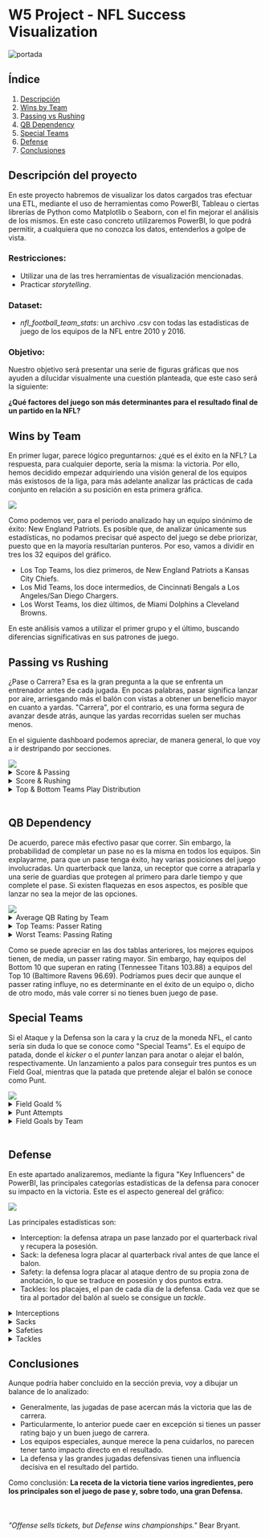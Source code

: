 # W5 Project - NFL Success Visualization

![portada](https://github.com/CharlyKill7/NFL-Success_Visualization/blob/main/images/portada.png)

## Índice

1. [Descripción](#descripción)
2. [Wins by Team](#wins_by_team)
3. [Passing vs Rushing](#pass_rush)
4. [QB Dependency](#qb)
5. [Special Teams](#special)
6. [Defense](#defense)
7. [Conclusiones](#conclusion)


<a name="descripción"/>

## Descripción del proyecto

En este proyecto habremos de visualizar los datos cargados tras efectuar una ETL, mediante el uso de herramientas como PowerBI, Tableau o ciertas librerías de Python como Matplotlib o Seaborn, con el fin mejorar el análisis de los mismos. En este caso concreto utilizaremos PowerBI, lo que podrá permitir, a cualquiera que no conozca los datos, entenderlos a golpe de vista.

### Restricciones:
- Utilizar una de las tres herramientas de visualización mencionadas.
- Practicar <em>storytelling</em>. 

### Dataset:
- <em>nfl_football_team_stats</em>: un archivo .csv con todas las estadísticas de juego de los equipos de la NFL entre 2010 y 2016.

### Objetivo:
 
Nuestro objetivo será presentar una serie de figuras gráficas que nos ayuden a dilucidar visualmente una cuestión planteada, que este caso será la siguiente:

<p><strong> ¿Qué factores del juego son más determinantes para el resultado final de un partido en la NFL?</strong>

 
 <a name="wins_by_team"/>
 
## Wins by Team

En primer lugar, parece lógico preguntarnos: ¿qué es el éxito en la NFL? La respuesta, para cualquier deporte, sería la misma: la victoria. Por ello, hemos decidido empezar adquiriendo una visión general de los equipos más existosos de la liga, para más adelante analizar las prácticas de cada conjunto en relación a su posición en esta primera gráfica.

<img src="https://github.com/CharlyKill7/NFL-Success_Visualization/blob/main/images/wins.png" />

Como podemos ver, para el periodo analizado hay un equipo sinónimo de éxito: New England Patriots. Es posible que, de analizar únicamente sus estadísticas, no podamos precisar qué aspecto del juego se debe priorizar, puesto que en la mayoría resultarían punteros. Por eso, vamos a dividir en tres los 32 equipos del gráfico. 

- Los Top Teams, los diez primeros, de New England Patriots a Kansas City Chiefs.
- Los Mid Teams, los doce intermedios, de Cincinnati Bengals a Los Angeles/San Diego Chargers.
- Los Worst Teams, los diez últimos, de Miami Dolphins a Cleveland Browns.

En este análisis vamos a utilizar el primer grupo y el último, buscando diferencias significativas en sus patrones de juego.

 <a name="pass_rush"/>
 
## Passing vs Rushing

¿Pase o Carrera? Esa es la gran pregunta a la que se enfrenta un entrenador antes de cada jugada. En pocas palabras, pasar significa lanzar por aire, arriesgando más el balón con vistas a obtener un beneficio mayor en cuanto a yardas. "Carrera", por el contrario, es una forma segura de avanzar desde atrás, aunque las yardas recorridas suelen ser muchas menos. 

En el siguiente dashboard podemos apreciar, de manera general, lo que voy a ir destripando por secciones.

<img src="https://github.com/CharlyKill7/NFL-Success_Visualization/blob/main/images/pass_vs_rush.png" />

<details>
<summary>Score & Passing</summary>
<br>

 ![pass](https://github.com/CharlyKill7/NFL-Success_Visualization/blob/main/images/pass_scatter.png)
	
En este "scatter plot", o mapa de puntos, podemos apreciar que a mayor número de intentos de pase, mayor número de puntos en el marcador. A grandes rasgos, existe una correlación directa entre el número de intentos de pase y los puntos, salvo alguna excepción como Cleveland Browns. 

</details>

<details>
<summary>Score & Rushing</summary>
<br>

 ![rush](https://github.com/CharlyKill7/NFL-Success_Visualization/blob/main/images/rush_scatter.png)
	
Por contra, en este otro mapa podemos observar que un mayor nº de jugadas de carrera no necesariamente se ve traducido en más puntos. Cabe destacar que, como ya intuimos, New England Patriots es líder en no importa qué tipo de jugada. Hay no obstante otros casos sumamente interesantes, como el de New Orleans Saints. Pasan de estar en el top 2 de intentos de pase a estar por debajo de la media de la liga en carrera, siendo terceros globales en anotación. Esto ya da una pista de por dónde van los tiros.

</details>

<details>
<summary>Top & Bottom Teams Play Distribution</summary>
<br>

![top](https://github.com/CharlyKill7/NFL-Success_Visualization/blob/main/images/top_pass_rush.png)
![bot](https://github.com/CharlyKill7/NFL-Success_Visualization/blob/main/images/worst_pass_rush.png)
	
En efecto, estas dos tablas resultan esclarecedoras. Teniendo en cuenta sólo los partidos que terminaron en victoria, podemos apreciar que la distribución de jugadas es distinta para los equipos Top y los peores de la liga. Los mejores pasan más, mientras que los peores optan por la carrera como el vehículo principal de su victoria.

</details>
<br>

<a name="qb"/>

## QB Dependency

De acuerdo, parece más efectivo pasar que correr. Sin embargo, la probabilidad de completar un pase no es la misma en todos los equipos. Sin explayarme, para que un pase tenga éxito, hay varias posiciones del juego involucradas. Un quarterback que lanza, un receptor que corre a atraparla y una serie de guardias que protegen al primero para darle tiempo y que complete el pase. Si existen flaquezas en esos aspectos, es posible que lanzar no sea la mejor de las opciones.

<img src="https://github.com/CharlyKill7/NFL-Success_Visualization/blob/main/images/pass_ratings.png" />

<details>
<summary>Average QB Rating by Team</summary>
<br>

 ![qb_rat](https://github.com/CharlyKill7/NFL-Success_Visualization/blob/main/images/qb_rat.png)
	
En este diagrama de barras vemos el "passer rating" medio por equipo, en función de si ganaron o no. Como ya aventuramos, parece que los mejores equipos de la liga están arriba en este gráfico, aunque hay excepciones que vale la pena mencionar. Baltimore Ravens, sexto equipo más exitoso del periodo estudiado, están entre los últimos en "passer rating". Pero, si echamos un vistazo a las tablas de la sección anterior, vemos que lo compensan con un número mayor de carreras, donde son más efectivos.

Otro caso interesante es el de Green Bay Packers, que supera con holgura a los mismísimos Patriots en este apartado. Esto se debe a la presencia de Aaron Rodgers, uno de los mejores QBs del siglo XXI. Como los Saints de Drew Brees, vuelcan su juega en el pase, y eso les hace ser más efectivos en general. 

</details>

<details>
<summary>Top Teams: Passer Rating</summary>
<br>

 ![top_rat](https://github.com/CharlyKill7/NFL-Success_Visualization/blob/main/images/top_rat.png)

</details>

<details>
<summary>Worst Teams: Passing Rating</summary>
<br>

![worst_rat](https://github.com/CharlyKill7/NFL-Success_Visualization/blob/main/images/worst_rat.png)

</details>
	
Como se puede apreciar en las dos tablas anteriores, los mejores equipos tienen, de media, un passer rating mayor. Sin embargo, hay equipos del Bottom 10 que superan en rating (Tennessee Titans 103.88) a equipos del Top 10 (Baltimore Ravens 96.69). Podríamos pues decir que aunque el passer rating influye, no es determinante en el éxito de un equipo o, dicho de otro modo, más vale correr si no tienes buen juego de pase. 

<a name="special"/>

## Special Teams
	
Si el Ataque y la Defensa son la cara y la cruz de la moneda NFL, el canto sería sin duda lo que se conoce como "Special Teams". Es el equipo de patada, donde el <em>kicker</em> o el <em>punter</em> lanzan para anotar o alejar el balón, respectivamente. Un lanzamiento a palos para conseguir tres puntos es un Field Goal, mientras que la patada que pretende alejar el balón se conoce como Punt. 

<img src="https://github.com/CharlyKill7/NFL-Success_Visualization/blob/main/images/spe_teams.png" />

<details>
<summary>Field Goald %</summary>
<br>

 ![fg](https://github.com/CharlyKill7/NFL-Success_Visualization/blob/main/images/fg.png)
	
Como vemos en el "Pie Chart", el porcentaje de acierto del Field Goal es mayor cuando se gana, aunque la diferencia no parece significativa. Esto se confirma con la gráfica inferior, donde podemos apreciar que las curvas son similares para diferencias de anotación muy amplias. Un mayor % de acierto es recomendable pero no decisivo para la victoria.

</details>

<details>
<summary>Punt Attempts</summary>
<br>

 ![punt](https://github.com/CharlyKill7/NFL-Success_Visualization/blob/main/images/punt.png)

Con los punt sucede más o menos lo mismo, puesto que el número de intentos es similar entre victorias y derrotas, y las gráficas son prácticamente paralelas para niveles de puntuación muy dispar. 

</details>

<details>
<summary>Field Goals by Team</summary>
<br>

![fg_teams](https://github.com/CharlyKill7/NFL-Success_Visualization/blob/main/images/fg_teams.png)

No obstante, en este último "Treemap" podemos observar (que no interactuar, para eso descargar y entrar en el archivo .pbix) que entre los equipos que más FGs anotan están la mayoría de conjuntos punteros de la liga, como los Patriots, los Seahawks o los Ravens. Es decir, tienen cierto peso específico en la victoria que sería un error desdeñar. 

</details>	

<br>
	
<a name="defense"/>

## Defense
	
En este apartado analizaremos, mediante la figura "Key Influencers" de PowerBI, las principales categorías estadísticas de la defensa para conocer su impacto en la victoria. Este es el aspecto genereal del gráfico:

<img src="https://github.com/CharlyKill7/NFL-Success_Visualization/blob/main/images/key1.png" />
	
Las principales estadísticas son:
- Interception: la defensa atrapa un pase lanzado por el quarterback rival y recupera la posesión. 
- Sack: la defenesa logra placar al quarterback rival antes de que lance el balon. 
- Safety: la defensa logra placar al ataque dentro de su propia zona de anotación, lo que se traduce en posesión y dos puntos extra. 
- Tackles: los placajes, el pan de cada día de la defensa. Cada vez que se tira al portador del balón al suelo se consigue un <em>tackle</em>.

<details>
<summary>Interceptions</summary>
<br>

 ![key1](https://github.com/CharlyKill7/NFL-Success_Visualization/blob/main/images/key1.png)

Cuando hay una intercepción (0.99 para ser exactos), la probabilidad de victoria se multiplica por 2,5 para el equipo que la consigue. A medida que aumenta el número, la victoria es cada vez más probable. 

</details>

<details>
<summary>Sacks</summary>
<br>

 ![key2](https://github.com/CharlyKill7/NFL-Success_Visualization/blob/main/images/key2.png)
	
Lo mismos sucede con los sacks, aunque no sean tan decisivos. Como vemos, la probabilidad de victoria es verdaderamente alta cuando la defensa consigue alcanzar al qb rival en cuatro o más ocasiones.  

</details>

<details>
<summary>Safeties</summary>
<br>

 ![key3](https://github.com/CharlyKill7/NFL-Success_Visualization/blob/main/images/key3.png)

En cuanto a los safeties, más de lo mismo. Conseguir al menos uno significa más opciones de llevarte la victoria. Es importante mencionar que lograrlo es algo relativamente raro y, por tanto, es un factor psicológico a considerar, pues que te hagan un "safety" suele desmoralizar al equipo.

</details>

<details>
<summary>Tackles</summary>
<br>

 ![key4](https://github.com/CharlyKill7/NFL-Success_Visualization/blob/main/images/key4.png)

Aquí, sin embargo, nos encontramos con la primera estadística defensiva que parece que, al aumentar, conlleva una menor probablidad de victoria. Esto es algo lógico, si entendemos que, cuanto más ataca el rival, más placajes tendrás que hacer. De hecho, el gráfico no deja dudas: cuantos menos placajes tengas que hacer por partido, más probable será ganarlo.

</details>

		
<a name="conclusion"/>

## Conclusiones

Aunque podría haber concluido en la sección previa, voy a dibujar un balance de lo analizado:

- Generalmente, las jugadas de pase acercan más la victoria que las de carrera.
- Particularmente, lo anterior puede caer en excepción si tienes un passer rating bajo y un buen juego de carrera.
- Los equipos especiales, aunque merece la pena cuidarlos, no parecen tener tanto impacto directo en el resultado.
- La defensa y las grandes jugadas defensivas tienen una influencia decisiva en el resultado del partido. 
	
<p>Como conclusión: <strong>La receta de la victoria tiene varios ingredientes, pero los principales son el juego de pase y, sobre todo, una gran Defensa.</strong>
	
<br>
<br>
<br>
<br>
					<em>"Offense sells tickets, but Defense wins championships."</em> Bear Bryant.
	
<br>
<br>
